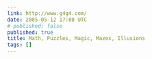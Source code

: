 ```yaml
---
link: http://www.g4g4.com/
date: 2005-05-12 17:08 UTC
# published: false
published: true
title: Math, Puzzles, Magic, Mazes, Illusions
tags: []
---
```




